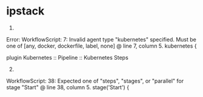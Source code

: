 # ipstack

1)
Error:
WorkflowScript: 7: Invalid agent type "kubernetes" specified. Must be one of [any, docker, dockerfile, label, none] @ line 7, column 5.
       kubernetes {

plugin
Kubernetes :: Pipeline :: Kubernetes Steps

2)
WorkflowScript: 38: Expected one of "steps", "stages", or "parallel" for stage "Start" @ line 38, column 5.
       stage('Start') {
       
       
  
